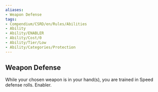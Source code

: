```yaml
---
aliases:
- Weapon Defense
tags:
- Compendium/CSRD/en/Rules/Abilities
- Ability
- Ability/ENABLER
- Ability/Cost/0
- Ability/Tier/Low
- Ability/Categories/Protection
---
```


  
## Weapon Defense  
While your chosen weapon is in your hand(s), you are trained in Speed defense rolls. Enabler.
